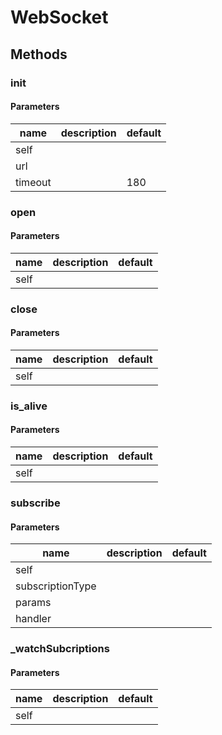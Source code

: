 # WebSocket




## Methods


### __init__




#### Parameters
name | description | default
--- | --- | ---
self |  | 
url |  | 
timeout |  | 180





### open




#### Parameters
name | description | default
--- | --- | ---
self |  | 





### close




#### Parameters
name | description | default
--- | --- | ---
self |  | 





### is_alive




#### Parameters
name | description | default
--- | --- | ---
self |  | 





### subscribe




#### Parameters
name | description | default
--- | --- | ---
self |  | 
subscriptionType |  | 
params |  | 
handler |  | 





### _watchSubcriptions




#### Parameters
name | description | default
--- | --- | ---
self |  | 








